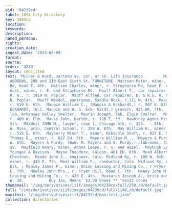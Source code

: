 ```yaml
---
pid: '04239cd'
label: 1894 City Directory
key: 1894cd
location: 
keywords: 
description: 
named_persons: 
rights: 
creation_date: 
ingest_date: '2023-08-09'
format: 
source: 
order: '4239'
layout: cmhc_item
text: 'Milner & Hurd, zarteon av. cor, ar sé. Life Insurance         MAT 184 MEA     -E.H.
  ANDREWS, 208 and 219 East Sixth St, FURNITURE  Mattsen Peter, miner, r. Strayhorse
  Rd, head E. 4th.  Mattson Charles, miner, r. Strayhorse Rd, head E. 4th.  Mattson
  Gust, miner, r. E. end Strayhorse Rd.  Mauff Albert T., car repairer, D. & R. G.
  R. R., r. 1419 N. Poplar.  Mauff Alfred, car repairer, D. & R.G. R. R., r. 1417
  N. Poplar.  Mauff Wendel, pantryman, Saddle Rock, r.111 W. 4th.  Maupin Kate Mrzs.,
  r. 610 E. 6th.  Maupin William C., (Maupin & Eckhardt,) r. 507 E. 8th.  MAUPIN &
  ECKHARDT, (W.C. Maupin and H. G. Eck- hardt,) grocers, 435 HK. 7th.  Maurer Jacob,
  lab, Arkansas Valley Smelter.  Maurin Joseph, lab, Elgin Smelter.  Mauser John,
  r. 409 W. Elm.  Mauss John, bartdr, r. 126 E, 3d.  Mawhiney Agnes Mrs., r. 600 W.
  5th.  MAxWeil JOHN M., lawyer, room 1, Chicago blk, r. 329.  - 8th.  Maxwell, Mary
  W. Miss, prin, Central School, r. 329 W. 8th.  May William H., miner, Penrose Mine,
  r..515 E. 6th.  Mayberry Minor T., miner, Hibschle Shaft, r. 827 E. 5th.  Mayberry
  Thomas B., miner, r. 827 EH. 5th.  Mayers William M.., (Mayers & Purdy,) r. 108
  W. 6th.  Mayers & Purdy, (WwW. M. Mayers and 8. Purdy,) clubrooms, 306 Harrison
  av.  Mayfield Henry, miner, Adams Lease, r. n. end Hazel.  Mayhugh Laban F., lab,
  Younger & Davison.  Mayne Theodore, saloon, 401 EK. 8th.  Mead Albert, r. 110 W.
  Chestnut.  Meade John J., engineer, Colo. Midland Ry, r. 189 W. 6th.  Meade Patrick,
  miner, r. 430 E. 7th. Meal William F., conductor, Colo. Midland Ry, r. 44 Quincy
  blk. ; Mealey James P., miner, Union Leasing and Mining Co., r Fryer Hill, head
  E. 7th.  Mealey John Mrs., r. Fryer Hill, head E. 7th.  Meany John M., miner, Union
  Leasing and Mining Co., r. 420 E. 4th.  Measures Joseph A., brick mason, r. 215
  W. 3d.           Buy Jas, Means’ $3,00 Shoes ** "xes32 cones '
thumbnail: "/img/derivatives/iiif/images/04239cd/full/250,/0/default.jpg"
full: "/img/derivatives/iiif/images/04239cd/full/1140,/0/default.jpg"
manifest: "/img/derivatives/iiif/04239cd/manifest.json"
collection: directories
---
```

